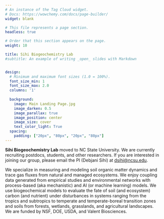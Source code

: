 ```yaml
---
# An instance of the Tag Cloud widget.
# Docs: https://wowchemy.com/docs/page-builder/
widget: blank

# This file represents a page section.
headless: true

# Order that this section appears on the page.
weight: 10

title: Sihi Biogeochemistry Lab 
#subtitle: An example of writing _open_ slides with Markdown


design:
  # Minimum and maximum font sizes (1.0 = 100%).
  font_size_min: 1
  font_size_max: 2.0
  columns: '1'
  
  background:
    image: Main Landing Page.jpg
    image_darken: 0.5
    image_parallax: true
    image_position: center
    image_size: cover
    text_color_light: True
  spacing:
    padding: ["20px", "80px", "20px", "80px"]
---
```


**Sihi Biogeochemistry Lab**  moved to NC State University. We are currently recruiting postdocs, students, and other researchers. If you are interested in joining our group, please email the PI (Debjani Sihi) at dsihi@ncsu.edu. 

We specialize in measuring and modeling soil organic matter dynamics and trace gas fluxes from natural and managed ecosystems. We enjoy coupling data generated from empirical studies and environmental networks with process-based (aka mechanistic) and AI (or machine learning) models. We use biogeochemical models to evaluate the fate of soil (and ecosystem) carbon (and nutrient) under disturbances in systems ranging from the tropics and subtropics to temperate and temperate-boreal transition zones and soils from forests, wetlands, grasslands, and agricultural landscapes. We are funded by NSF, DOE, USDA, and Valent Biosciences.



